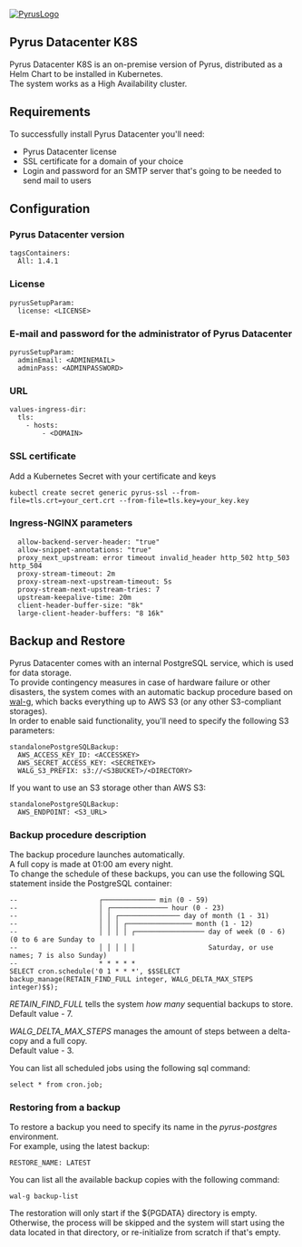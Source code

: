 [![PyrusLogo](https://pyrus.com/images/logo/logo_small_x2.png)](https://pyrus.com)

## Pyrus Datacenter K8S
Pyrus Datacenter K8S is an on-premise version of Pyrus, distributed as a Helm Chart to be installed in Kubernetes.\
The system works as a High Availability cluster.

## Requirements
To successfully install Pyrus Datacenter you'll need:
* Pyrus Datacenter license
* SSL certificate for a domain of your choice
* Login and password for an SMTP server that's going to be needed to send mail to users
  
## Configuration

### Pyrus Datacenter version
```
tagsContainers:
  All: 1.4.1
```

### License
```
pyrusSetupParam:
  license: <LICENSE>
```

### E-mail and password for the administrator of Pyrus Datacenter
```
pyrusSetupParam:
  adminEmail: <ADMINEMAIL>
  adminPass: <ADMINPASSWORD>
```

### URL
```
values-ingress-dir:
  tls:
    - hosts:
        - <DOMAIN>
```

### SSL certificate
Add a Kubernetes Secret with your certificate and keys
```
kubectl create secret generic pyrus-ssl --from-file=tls.crt=your_cert.crt --from-file=tls.key=your_key.key
```

### Ingress-NGINX parameters
```
  allow-backend-server-header: "true"
  allow-snippet-annotations: "true"
  proxy_next_upstream: error timeout invalid_header http_502 http_503 http_504
  proxy-stream-timeout: 2m
  proxy-stream-next-upstream-timeout: 5s
  proxy-stream-next-upstream-tries: 7
  upstream-keepalive-time: 20m
  client-header-buffer-size: "8k"
  large-client-header-buffers: "8 16k"
```

## Backup and Restore

Pyrus Datacenter comes with an internal PostgreSQL service, which is used for data storage.\
To provide contingency measures in case of hardware failure or other disasters, the system comes with an automatic backup procedure based on [wal-g](https://github.com/wal-g/wal-g), which backs everything up to AWS S3 (or any other S3-compliant storages). \
In order to enable said functionality, you'll need to specify the following S3 parameters:

```
standalonePostgreSQLBackup:
  AWS_ACCESS_KEY_ID: <ACCESSKEY>  
  AWS_SECRET_ACCESS_KEY: <SECRETKEY>  
  WALG_S3_PREFIX: s3://<S3BUCKET>/<DIRECTORY>
```

If you want to use an S3 storage other than AWS S3:
```
standalonePostgreSQLBackup:
  AWS_ENDPOINT: <S3_URL>
```

### Backup procedure description

The backup procedure launches automatically. \
A full copy is made at 01:00 am every night. \
To change the schedule of these backups, you can use the following SQL statement inside the PostgreSQL container:

```
--                    ┌───────────── min (0 - 59)
--                    │ ┌────────────── hour (0 - 23)
--                    │ │ ┌─────────────── day of month (1 - 31)
--                    │ │ │ ┌──────────────── month (1 - 12)
--                    │ │ │ │ ┌───────────────── day of week (0 - 6) (0 to 6 are Sunday to
--                    │ │ │ │ │                  Saturday, or use names; 7 is also Sunday)
--                    * * * * *
SELECT cron.schedule('0 1 * * *', $$SELECT backup_manage(RETAIN_FIND_FULL integer, WALG_DELTA_MAX_STEPS integer)$$);
```

*RETAIN_FIND_FULL* tells the system *how many* sequential backups to store.\
Default value - 7.
 
*WALG_DELTA_MAX_STEPS* manages the amount of steps between a delta-copy and a full copy.\
Default value - 3.

You can list all scheduled jobs using the following sql command:
```
select * from cron.job;
```

### Restoring from a backup

To restore a backup you need to specify its name in the *pyrus-postgres* environment.\
For example, using the latest backup:
```
RESTORE_NAME: LATEST
```

You can list all the available backup copies with the following command:
```
wal-g backup-list
```

The restoration will only start if the ${PGDATA} directory is empty.\
Otherwise, the process will be skipped and the system will start using the data located in that directory, or re-initialize from scratch if that's empty.

